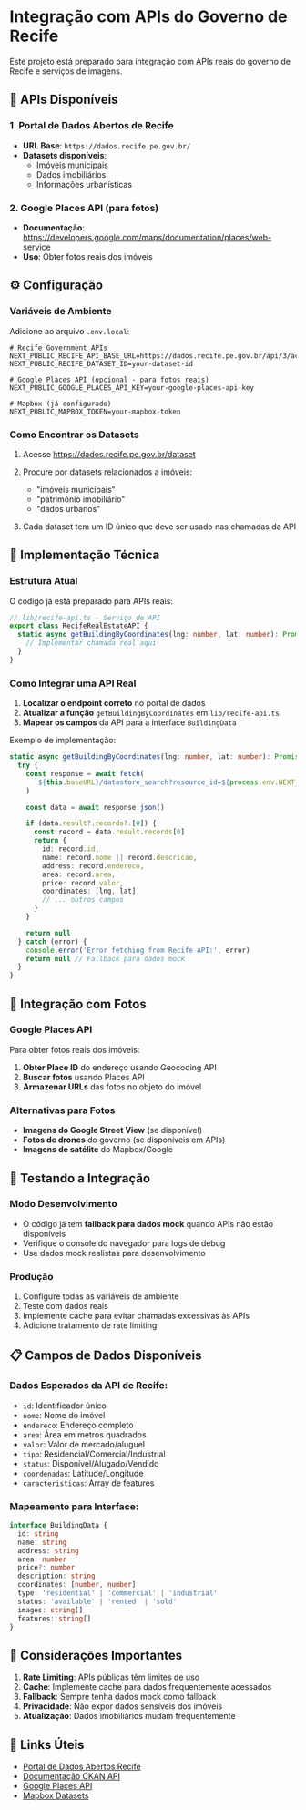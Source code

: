 # Integração com APIs do Governo de Recife

Este projeto está preparado para integração com APIs reais do governo de Recife e serviços de imagens.

## 🚀 APIs Disponíveis

### 1. Portal de Dados Abertos de Recife
- **URL Base**: `https://dados.recife.pe.gov.br/`
- **Datasets disponíveis**:
  - Imóveis municipais
  - Dados imobiliários
  - Informações urbanísticas

### 2. Google Places API (para fotos)
- **Documentação**: https://developers.google.com/maps/documentation/places/web-service
- **Uso**: Obter fotos reais dos imóveis

## ⚙️ Configuração

### Variáveis de Ambiente

Adicione ao arquivo `.env.local`:

```env
# Recife Government APIs
NEXT_PUBLIC_RECIFE_API_BASE_URL=https://dados.recife.pe.gov.br/api/3/action
NEXT_PUBLIC_RECIFE_DATASET_ID=your-dataset-id

# Google Places API (opcional - para fotos reais)
NEXT_PUBLIC_GOOGLE_PLACES_API_KEY=your-google-places-api-key

# Mapbox (já configurado)
NEXT_PUBLIC_MAPBOX_TOKEN=your-mapbox-token
```

### Como Encontrar os Datasets

1. Acesse https://dados.recife.pe.gov.br/dataset
2. Procure por datasets relacionados a imóveis:
   - "imóveis municipais"
   - "patrimônio imobiliário"
   - "dados urbanos"

3. Cada dataset tem um ID único que deve ser usado nas chamadas da API

## 🔧 Implementação Técnica

### Estrutura Atual

O código já está preparado para APIs reais:

```typescript
// lib/recife-api.ts - Serviço de API
export class RecifeRealEstateAPI {
  static async getBuildingByCoordinates(lng: number, lat: number): Promise<BuildingData | null> {
    // Implementar chamada real aqui
  }
}
```

### Como Integrar uma API Real

1. **Localizar o endpoint correto** no portal de dados
2. **Atualizar a função** `getBuildingByCoordinates` em `lib/recife-api.ts`
3. **Mapear os campos** da API para a interface `BuildingData`

Exemplo de implementação:

```typescript
static async getBuildingByCoordinates(lng: number, lat: number): Promise<BuildingData | null> {
  try {
    const response = await fetch(
      `${this.baseURL}/datastore_search?resource_id=${process.env.NEXT_PUBLIC_RECIFE_DATASET_ID}&q=${lng},${lat}`
    )

    const data = await response.json()

    if (data.result?.records?.[0]) {
      const record = data.result.records[0]
      return {
        id: record.id,
        name: record.nome || record.descricao,
        address: record.endereco,
        area: record.area,
        price: record.valor,
        coordinates: [lng, lat],
        // ... outros campos
      }
    }

    return null
  } catch (error) {
    console.error('Error fetching from Recife API:', error)
    return null // Fallback para dados mock
  }
}
```

## 📸 Integração com Fotos

### Google Places API

Para obter fotos reais dos imóveis:

1. **Obter Place ID** do endereço usando Geocoding API
2. **Buscar fotos** usando Places API
3. **Armazenar URLs** das fotos no objeto do imóvel

### Alternativas para Fotos

- **Imagens do Google Street View** (se disponível)
- **Fotos de drones** do governo (se disponíveis em APIs)
- **Imagens de satélite** do Mapbox/Google

## 🧪 Testando a Integração

### Modo Desenvolvimento
- O código já tem **fallback para dados mock** quando APIs não estão disponíveis
- Verifique o console do navegador para logs de debug
- Use dados mock realistas para desenvolvimento

### Produção
1. Configure todas as variáveis de ambiente
2. Teste com dados reais
3. Implemente cache para evitar chamadas excessivas às APIs
4. Adicione tratamento de rate limiting

## 📋 Campos de Dados Disponíveis

### Dados Esperados da API de Recife:
- `id`: Identificador único
- `nome`: Nome do imóvel
- `endereco`: Endereço completo
- `area`: Área em metros quadrados
- `valor`: Valor de mercado/aluguel
- `tipo`: Residencial/Comercial/Industrial
- `status`: Disponível/Alugado/Vendido
- `coordenadas`: Latitude/Longitude
- `caracteristicas`: Array de features

### Mapeamento para Interface:
```typescript
interface BuildingData {
  id: string
  name: string
  address: string
  area: number
  price?: number
  description: string
  coordinates: [number, number]
  type: 'residential' | 'commercial' | 'industrial'
  status: 'available' | 'rented' | 'sold'
  images: string[]
  features: string[]
}
```

## 🚨 Considerações Importantes

1. **Rate Limiting**: APIs públicas têm limites de uso
2. **Cache**: Implemente cache para dados frequentemente acessados
3. **Fallback**: Sempre tenha dados mock como fallback
4. **Privacidade**: Não expor dados sensíveis dos imóveis
5. **Atualização**: Dados imobiliários mudam frequentemente

## 🔗 Links Úteis

- [Portal de Dados Abertos Recife](https://dados.recife.pe.gov.br/)
- [Documentação CKAN API](https://docs.ckan.org/en/latest/api/)
- [Google Places API](https://developers.google.com/maps/documentation/places/web-service)
- [Mapbox Datasets](https://docs.mapbox.com/data/)